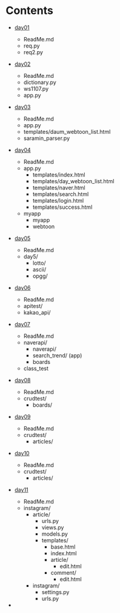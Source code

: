 # Contents

* [day01](/day01)
  * ReadMe.md
  * req.py
  * req2.py

* [day02](/day02)
  * ReadMe.md
  * dictionary.py
  * ws1107.py
  * app.py

* [day03](/day03)
  * ReadMe.md
  * app.py
  * templates/daum_webtoon_list.html
  * saramin_parser.py

* [day04](/day04)
  * ReadMe.md
  * app.py
    * templates/index.html
    * templates/day_webtoon_list.html
    * templates/naver.html
    * templates/search.html
    * templates/login.html
    * templates/success.html
  * myapp
    * myapp
    * webtoon

* [day05](/day05)
  * ReadMe.md
  * day5/
    * lotto/
    * ascii/
    * opgg/
  
* [day06](/day06)
  * ReadMe.md
  * apitest/
  * kakao_api/

* [day07](/day07)
  * ReadMe.md
  * naverapi/
    * naverapi/
    * search_trend/ (app)
    * boards
  * class_test

* [day08](/day08)
  * ReadMe.md
  * crudtest/
    * boards/

* [day09](/day09)
  * ReadMe.md
  * crudtest/
    * articles/

* [day10](/day10)
  * ReadMe.md
  * crudtest/
    * articles/

* [day11](/day11)
  * ReadMe.md
  * instagram/
    * article/
      * urls.py
      * views.py
      * models.py
      * templates/
        * base.html
        * index.html
        * article/
          * edit.html
        * comment/
          * edit.html
    * instagram/
      * settings.py
      * urls.py

* 
    
